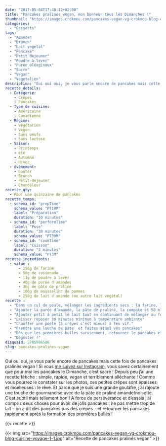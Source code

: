 ```yaml
---
date: "2017-05-04T17:48:12+02:00"
title: "Pancakes pralinés vegan, mon bonheur tous les Dimanches !"
thumbnail: "https://images.crokmou.com/pancakes-vegan-vg-crokmou-blog-cuisine-voyage-1.jpg"
categories:
  - "Desserts"
tags:
  - "Amande"
  - "Brunch"
  - "Lait vegetal"
  - "Pancake"
  - "Petit dejeuner"
  - "Poudre à lever"
  - "Purée oléagineux"
  - "Sucre"
  - "Vegan"
  - "Vegetalien"
description: "Oui oui oui, je vous parle encore de pancakes mais cette fois de pancakes pralinés vegan ! Si vous me suivez sur Instagram, vous savez certainement..."
recette_details:
  - Catégorie:
    - Crêpes
    - Pancakes
  - Type de cuisine:
    - Américaine
    - Canadienne
  - Régime:
    - Végétarien
    - Vegan
    - Sans oeufs
    - Sans lactose
  - Saison:
    - Printemps
    - été
    - Automne
    - Hiver
  - évènement:
    - Goûter
    - Brunch
    - Petit-dejeuner
    - Chandeleur 
recette_qty:
  - Pour une quinzaine de pancakes
recette_temps:
  - schema_id: "prepTime"
    schema_value: "PT10M"
    label: "Préparation"
    duration: "10 minutes"
  - schema_id: "performTime"
    label: "Pose"
    duration: "30 minutes"
    schema_value: "PT30M"
  - schema_id: "cookTime"
    label: "Cuisson"
    duration: "3 minutes"
    schema_value: "PT3M"
recette_ingredients:
  - value :
      - 250g de farine
      - 50g de cassonade
      - 11g de poudre à lever
      - 40g de purée d'amandes
      - 30g de pâte de praliné
      - 100g de mousseline de pommes
      - 250g de lait d'amande (ou autre lait végétal)
recette :
  - "Dans un cul de poule, mélanger les ingrédients secs : la farine, le sucre et la poudre à lever."
  - "Ajouter la purée d’amande, la pâte de praliné, la compote et 50 ml de lait. Mélanger"
  - "Ajouter petit à petit le lait tout en continuant de mélanger au fouet. La pâte doit avoir le moins de grumeaux possible"
  - "Laisser reposer 30 minutes minimum à température ambiante"
  - "Chauffer une poêle (à crêpes c’est mieux) à feu vif."
  - "Prendre une louche de pâte  et faites ainsi vos pancakes"
  - "Dès que les premières bulles surviennent, retourner le pancakes et cuire l’autre face une minute ou deux"
  - "Déguster !"
disqusId: 5785906506
slug: pancakes-pralines-vegan
---
```


Oui oui oui, je vous parle encore de pancakes mais cette fois de pancakes pralinés vegan ! Si vous [me suivez sur Instagram](https://www.instagram.com/crokmou.blog/), vous savez certainement que pour moi les pancakes le Dimanche, c’est sacré ! Depuis peu j’ai une recette fétiche : simple, rapide, vegan et terriblement alléchante ! Comme vous pourrez le constater sur les photos, ces petites crêpes sont épaisses et moelleuses : le rêve. Et parce que je suis une grande goulafre, j’ai rajouté une touche de gourmandise avec de la pâte de praliné amande/noisette. C’est subtil mais tellement bon ! A force de persévérance et d’essais j’ai compris deux choses pour avoir de jolis pancakes : ne pas mettre trop de lait – on a dit des pancakes pas des crêpes – et retourner les pancakes rapidement après la formation des premières bulles !  

{{< recette >}}

{{< img src="https://images.crokmou.com/pancakes-vegan-vg-crokmou-blog-cuisine-voyage-1-1.jpg" alt="Recette de pancakes pralinés vegan" >}}
